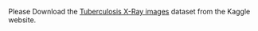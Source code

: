 Please Download the [Tuberculosis X-Ray images](https://www.kaggle.com/kmader/pulmonary-chest-xray-abnormalities) dataset from the Kaggle website.

